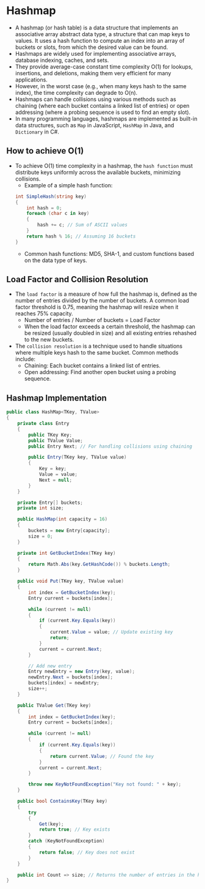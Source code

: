# Hashmap

- A hashmap (or hash table) is a data structure that implements an associative array abstract data type, a structure that can map keys to values. It uses a hash function to compute an index into an array of buckets or slots, from which the desired value can be found.
- Hashmaps are widely used for implementing associative arrays, database indexing, caches, and sets.
- They provide average-case constant time complexity O(1) for lookups, insertions, and deletions, making them very efficient for many applications.
- However, in the worst case (e.g., when many keys hash to the same index), the time complexity can degrade to O(n).
- Hashmaps can handle collisions using various methods such as chaining (where each bucket contains a linked list of entries) or open addressing (where a probing sequence is used to find an empty slot).
- In many programming languages, hashmaps are implemented as built-in data structures, such as `Map` in JavaScript, `HashMap` in Java, and `Dictionary` in C#.

## How to achieve O(1)

- To achieve O(1) time complexity in a hashmap, the `hash function` must distribute keys uniformly across the available buckets, minimizing collisions.
  - Example of a simple hash function:
  ```csharp
  int SimpleHash(string key)
  {
      int hash = 0;
      foreach (char c in key)
      {
          hash += c; // Sum of ASCII values
      }
      return hash % 16; // Assuming 16 buckets
  }
  ```
  - Common hash functions: MD5, SHA-1, and custom functions based on the data type of keys.

## Load Factor and Collision Resolution

- The `load factor` is a measure of how full the hashmap is, defined as the number of entries divided by the number of buckets. A common load factor threshold is 0.75, meaning the hashmap will resize when it reaches 75% capacity.
  - Number of entries / Number of buckets = Load Factor
  - When the load factor exceeds a certain threshold, the hashmap can be resized (usually doubled in size) and all existing entries rehashed to the new buckets.
- The `collision resolution` is a technique used to handle situations where multiple keys hash to the same bucket. Common methods include:
  - Chaining: Each bucket contains a linked list of entries.
  - Open addressing: Find another open bucket using a probing sequence.

## Hashmap Implementation

```csharp
public class HashMap<TKey, TValue>
{
    private class Entry
    {
        public TKey Key;
        public TValue Value;
        public Entry Next; // For handling collisions using chaining

        public Entry(TKey key, TValue value)
        {
            Key = key;
            Value = value;
            Next = null;
        }
    }

    private Entry[] buckets;
    private int size;

    public HashMap(int capacity = 16)
    {
        buckets = new Entry[capacity];
        size = 0;
    }

    private int GetBucketIndex(TKey key)
    {
        return Math.Abs(key.GetHashCode()) % buckets.Length;
    }

    public void Put(TKey key, TValue value)
    {
        int index = GetBucketIndex(key);
        Entry current = buckets[index];

        while (current != null)
        {
            if (current.Key.Equals(key))
            {
                current.Value = value; // Update existing key
                return;
            }
            current = current.Next;
        }

        // Add new entry
        Entry newEntry = new Entry(key, value);
        newEntry.Next = buckets[index];
        buckets[index] = newEntry;
        size++;
    }

    public TValue Get(TKey key)
    {
        int index = GetBucketIndex(key);
        Entry current = buckets[index];

        while (current != null)
        {
            if (current.Key.Equals(key))
            {
                return current.Value; // Found the key
            }
            current = current.Next;
        }

        throw new KeyNotFoundException("Key not found: " + key);
    }

    public bool ContainsKey(TKey key)
    {
        try
        {
            Get(key);
            return true; // Key exists
        }
        catch (KeyNotFoundException)
        {
            return false; // Key does not exist
        }
    }

    public int Count => size; // Returns the number of entries in the hashmap
}
```
